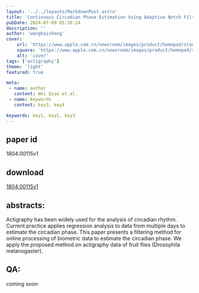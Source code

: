 ```yaml
---
layout: '../../layouts/MarkdownPost.astro'
title: 'Continuous Circadian Phase Estimation Using Adaptive Notch Filter'
pubDate: 2024-07-09 05:10:24
description: ''
author: 'wanghaisheng'
cover:
    url: 'https://www.apple.com.cn/newsroom/images/product/homepod/standard/Apple-HomePod-hero-230118_big.jpg.large_2x.jpg'
    square: 'https://www.apple.com.cn/newsroom/images/product/homepod/standard/Apple-HomePod-hero-230118_big.jpg.large_2x.jpg'
    alt: 'cover'
tags: ['actigraphy'] 
theme: 'light'
featured: true

meta:
 - name: author
   content: Wei Qiao et.al.
 - name: keywords
   content: key3, key4

keywords: key1, key2, key3
---
```


## paper id
1804.00115v1
## download
[1804.00115v1](http://arxiv.org/abs/1804.00115v1)
## abstracts:
Actigraphy has been widely used for the analysis of circadian rhythm. Current practice applies regression analysis to data from multiple days to estimate the circadian phase. This paper presents a filtering method for online processing of biometric data to estimate the circadian phase. We apply the proposed method on actigraphy data of fruit flies (Drosophila melanogaster).
## QA:
coming soon
